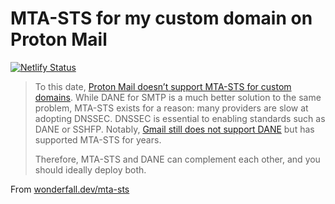 # MTA-STS for my custom domain on Proton Mail
[![Netlify Status](https://api.netlify.com/api/v1/badges/20b30d6a-270b-4981-8ce1-396646d82330/deploy-status)](https://app.netlify.com/sites/flourishing-bubblegum-bc3b90/deploys)

> To this date, [Proton Mail doesn’t support MTA-STS for custom domains](https://old.reddit.com/r/ProtonMail/comments/y6q6g8/mtasts_for_custom_domains/). While DANE for SMTP is a much better solution to the same problem, MTA-STS exists for a reason: many providers are slow at adopting DNSSEC. DNSSEC is essential to enabling standards such as DANE or SSHFP. Notably, [Gmail still does not support DANE](https://www.hardenize.com/report/gmail.com/1689164394#email_dane) but has supported MTA-STS for years.
> 
> Therefore, MTA-STS and DANE can complement each other, and you should ideally deploy both.

From [wonderfall.dev/mta-sts](https://wonderfall.dev/mta-sts/)
